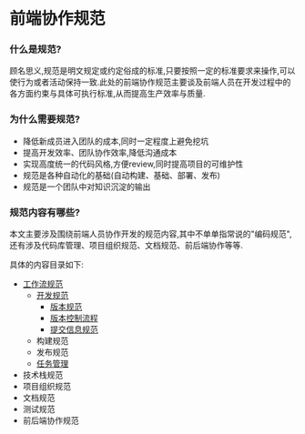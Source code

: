 # 前端协作规范

### 什么是规范?

顾名思义,规范是明文规定或约定俗成的标准,只要按照一定的标准要求来操作,可以使行为或者活动保持一致.此处的前端协作规范主要谈及前端人员在开发过程中的各方面约束与具体可执行标准,从而提高生产效率与质量.

### 为什么需要规范?

- 降低新成员进入团队的成本,同时一定程度上避免挖坑
- 提高开发效率、团队协作效率,降低沟通成本
- 实现高度统一的代码风格,方便review,同时提高项目的可维护性
- 规范是各种自动化的基础(自动构建、基础、部署、发布)
- 规范是一个团队中对知识沉淀的输出

### 规范内容有哪些?

本文主要涉及围绕前端人员协作开发的规范内容,其中不单单指常说的"编码规范",还有涉及代码库管理、项目组织规范、文档规范、前后端协作等等.

具体的内容目录如下:

- [工作流规范](./工作流规范)
  - [开发规范](./工作流规范/开发规范)
    - [版本规范](./工作流规范/开发规范/版本规范.md)
    - [版本控制流程](./工作流规范/开发规范/版本控制流程.md)
    - [提交信息规范](./工作流规范/开发规范/提交信息规范.md)
  - 构建规范
  - 发布规范
  - [任务管理](./工作流规范/任务管理.md)
- 技术栈规范
- 项目组织规范
- 文档规范
- 测试规范
- 前后端协作规范

